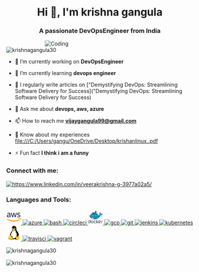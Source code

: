 <h1 align="center">Hi 👋, I'm krishna gangula</h1>
<h3 align="center">A passionate DevOpsEngineer from India</h3>
<img align="right" alt="Coding" width="400" src="https://miro.medium.com/v2/resize:fit:679/1*pCaz29jmBaD-KHaS4dlKaQ.gif">

<p align="left"> <img src="https://komarev.com/ghpvc/?username=krishnagangula30&label=Profile%20views&color=0e75b6&style=flat" alt="krishnagangula30" /> </p>

- 🔭 I’m currently working on **DevOpsEngineer**

- 🌱 I’m currently learning **devops engineer**

- 📝 I regularly write articles on ["Demystifying DevOps: Streamlining Software Delivery for Success]("Demystifying DevOps: Streamlining Software Delivery for Success)

- 💬 Ask me about **devops, aws, azure**

- 📫 How to reach me **vijaygangula99@gmail.com**

- 📄 Know about my experiences [file:///C:/Users/gangu/OneDrive/Desktop/krishanlinux..pdf](file:///C:/Users/gangu/OneDrive/Desktop/krishanlinux..pdf)

- ⚡ Fun fact **I think i am a funny**

<h3 align="left">Connect with me:</h3>
<p align="left">
<a href="https://linkedin.com/in/https://www.linkedin.com/in/veerakrishna-g-3977a02a5/" target="blank"><img align="center" src="https://raw.githubusercontent.com/rahuldkjain/github-profile-readme-generator/master/src/images/icons/Social/linked-in-alt.svg" alt="https://www.linkedin.com/in/veerakrishna-g-3977a02a5/" height="30" width="40" /></a>
</p>

<h3 align="left">Languages and Tools:</h3>
<p align="left"> <a href="https://aws.amazon.com" target="_blank" rel="noreferrer"> <img src="https://raw.githubusercontent.com/devicons/devicon/master/icons/amazonwebservices/amazonwebservices-original-wordmark.svg" alt="aws" width="40" height="40"/> </a> <a href="https://azure.microsoft.com/en-in/" target="_blank" rel="noreferrer"> <img src="https://www.vectorlogo.zone/logos/microsoft_azure/microsoft_azure-icon.svg" alt="azure" width="40" height="40"/> </a> <a href="https://www.gnu.org/software/bash/" target="_blank" rel="noreferrer"> <img src="https://www.vectorlogo.zone/logos/gnu_bash/gnu_bash-icon.svg" alt="bash" width="40" height="40"/> </a> <a href="https://circleci.com" target="_blank" rel="noreferrer"> <img src="https://www.vectorlogo.zone/logos/circleci/circleci-icon.svg" alt="circleci" width="40" height="40"/> </a> <a href="https://www.docker.com/" target="_blank" rel="noreferrer"> <img src="https://raw.githubusercontent.com/devicons/devicon/master/icons/docker/docker-original-wordmark.svg" alt="docker" width="40" height="40"/> </a> <a href="https://cloud.google.com" target="_blank" rel="noreferrer"> <img src="https://www.vectorlogo.zone/logos/google_cloud/google_cloud-icon.svg" alt="gcp" width="40" height="40"/> </a> <a href="https://git-scm.com/" target="_blank" rel="noreferrer"> <img src="https://www.vectorlogo.zone/logos/git-scm/git-scm-icon.svg" alt="git" width="40" height="40"/> </a> <a href="https://www.jenkins.io" target="_blank" rel="noreferrer"> <img src="https://www.vectorlogo.zone/logos/jenkins/jenkins-icon.svg" alt="jenkins" width="40" height="40"/> </a> <a href="https://kubernetes.io" target="_blank" rel="noreferrer"> <img src="https://www.vectorlogo.zone/logos/kubernetes/kubernetes-icon.svg" alt="kubernetes" width="40" height="40"/> </a> <a href="https://www.linux.org/" target="_blank" rel="noreferrer"> <img src="https://raw.githubusercontent.com/devicons/devicon/master/icons/linux/linux-original.svg" alt="linux" width="40" height="40"/> </a> <a href="https://travis-ci.org" target="_blank" rel="noreferrer"> <img src="https://www.vectorlogo.zone/logos/travis-ci/travis-ci-icon.svg" alt="travisci" width="40" height="40"/> </a> <a href="https://www.vagrantup.com/" target="_blank" rel="noreferrer"> <img src="https://www.vectorlogo.zone/logos/vagrantup/vagrantup-icon.svg" alt="vagrant" width="40" height="40"/> </a> </p>

<p><img align="center" src="https://github-readme-stats.vercel.app/api/top-langs?username=krishnagangula30&show_icons=true&locale=en&layout=compact" alt="krishnagangula30" /></p>

<p><img align="center" src="https://github-readme-streak-stats.herokuapp.com/?user=krishnagangula30&" alt="krishnagangula30" /></p>
